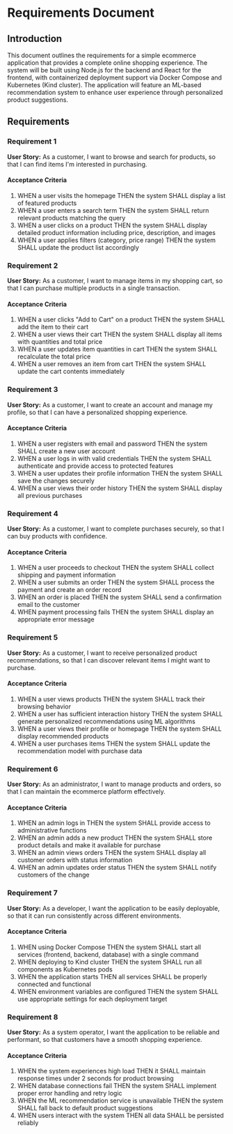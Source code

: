 # Requirements Document

## Introduction

This document outlines the requirements for a simple ecommerce application that provides a complete online shopping experience. The system will be built using Node.js for the backend and React for the frontend, with containerized deployment support via Docker Compose and Kubernetes (Kind cluster). The application will feature an ML-based recommendation system to enhance user experience through personalized product suggestions.

## Requirements

### Requirement 1

**User Story:** As a customer, I want to browse and search for products, so that I can find items I'm interested in purchasing.

#### Acceptance Criteria

1. WHEN a user visits the homepage THEN the system SHALL display a list of featured products
2. WHEN a user enters a search term THEN the system SHALL return relevant products matching the query
3. WHEN a user clicks on a product THEN the system SHALL display detailed product information including price, description, and images
4. WHEN a user applies filters (category, price range) THEN the system SHALL update the product list accordingly

### Requirement 2

**User Story:** As a customer, I want to manage items in my shopping cart, so that I can purchase multiple products in a single transaction.

#### Acceptance Criteria

1. WHEN a user clicks "Add to Cart" on a product THEN the system SHALL add the item to their cart
2. WHEN a user views their cart THEN the system SHALL display all items with quantities and total price
3. WHEN a user updates item quantities in cart THEN the system SHALL recalculate the total price
4. WHEN a user removes an item from cart THEN the system SHALL update the cart contents immediately

### Requirement 3

**User Story:** As a customer, I want to create an account and manage my profile, so that I can have a personalized shopping experience.

#### Acceptance Criteria

1. WHEN a user registers with email and password THEN the system SHALL create a new user account
2. WHEN a user logs in with valid credentials THEN the system SHALL authenticate and provide access to protected features
3. WHEN a user updates their profile information THEN the system SHALL save the changes securely
4. WHEN a user views their order history THEN the system SHALL display all previous purchases

### Requirement 4

**User Story:** As a customer, I want to complete purchases securely, so that I can buy products with confidence.

#### Acceptance Criteria

1. WHEN a user proceeds to checkout THEN the system SHALL collect shipping and payment information
2. WHEN a user submits an order THEN the system SHALL process the payment and create an order record
3. WHEN an order is placed THEN the system SHALL send a confirmation email to the customer
4. WHEN payment processing fails THEN the system SHALL display an appropriate error message

### Requirement 5

**User Story:** As a customer, I want to receive personalized product recommendations, so that I can discover relevant items I might want to purchase.

#### Acceptance Criteria

1. WHEN a user views products THEN the system SHALL track their browsing behavior
2. WHEN a user has sufficient interaction history THEN the system SHALL generate personalized recommendations using ML algorithms
3. WHEN a user views their profile or homepage THEN the system SHALL display recommended products
4. WHEN a user purchases items THEN the system SHALL update the recommendation model with purchase data

### Requirement 6

**User Story:** As an administrator, I want to manage products and orders, so that I can maintain the ecommerce platform effectively.

#### Acceptance Criteria

1. WHEN an admin logs in THEN the system SHALL provide access to administrative functions
2. WHEN an admin adds a new product THEN the system SHALL store product details and make it available for purchase
3. WHEN an admin views orders THEN the system SHALL display all customer orders with status information
4. WHEN an admin updates order status THEN the system SHALL notify customers of the change

### Requirement 7

**User Story:** As a developer, I want the application to be easily deployable, so that it can run consistently across different environments.

#### Acceptance Criteria

1. WHEN using Docker Compose THEN the system SHALL start all services (frontend, backend, database) with a single command
2. WHEN deploying to Kind cluster THEN the system SHALL run all components as Kubernetes pods
3. WHEN the application starts THEN all services SHALL be properly connected and functional
4. WHEN environment variables are configured THEN the system SHALL use appropriate settings for each deployment target

### Requirement 8

**User Story:** As a system operator, I want the application to be reliable and performant, so that customers have a smooth shopping experience.

#### Acceptance Criteria

1. WHEN the system experiences high load THEN it SHALL maintain response times under 2 seconds for product browsing
2. WHEN database connections fail THEN the system SHALL implement proper error handling and retry logic
3. WHEN the ML recommendation service is unavailable THEN the system SHALL fall back to default product suggestions
4. WHEN users interact with the system THEN all data SHALL be persisted reliably